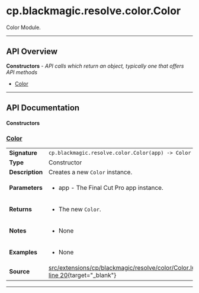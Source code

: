 # cp.blackmagic.resolve.color.Color

Color Module.

---

## API Overview
**Constructors** - _API calls which return an object, typically one that offers API methods_
 * [Color](#color)


---

## API Documentation

#### Constructors


### [Color](#color)

|                                             |                                                                                     |
| --------------------------------------------|-------------------------------------------------------------------------------------|
| **Signature**                               | `cp.blackmagic.resolve.color.Color(app) -> Color`                                                                    |
| **Type**                                    | Constructor                                                                     |
| **Description**                             | Creates a new `Color` instance.                                                                     |
| **Parameters**                              | <ul><li>app - The Final Cut Pro app instance.</li></ul> |
| **Returns**                                 | <ul><li>The new `Color`.</li></ul>          |
| **Notes**                                   | <ul><li>None</li></ul> |
| **Examples**                                | <ul><li>None</li></ul> |
| **Source**                                  | [src/extensions/cp/blackmagic/resolve/color/Color.lua line 20](https://github.com/CommandPost/CommandPost/blob/develop/src/extensions/cp/blackmagic/resolve/color/Color.lua#L20){target="_blank"} |

---

